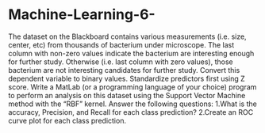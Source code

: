 # Machine-Learning-6-
The dataset on the Blackboard contains various measurements (i.e. size, center, etc) from thousands of bacterium under microscope. The last column with non-zero values indicate the bacterium are interesting enough for further study. Otherwise (i.e. last column with zero values), those bacterium are not interesting candidates for further study. Convert this dependent variable to binary values. Standardize predictors first using Z score. Write a MatLab (or a programming language of your choice) program to perform an analysis on this dataset using the Support Vector Machine method with the “RBF” kernel.  Answer the following questions: 1.What is the accuracy, Precision, and Recall for each class prediction? 2.Create an ROC curve plot for each class prediction.
